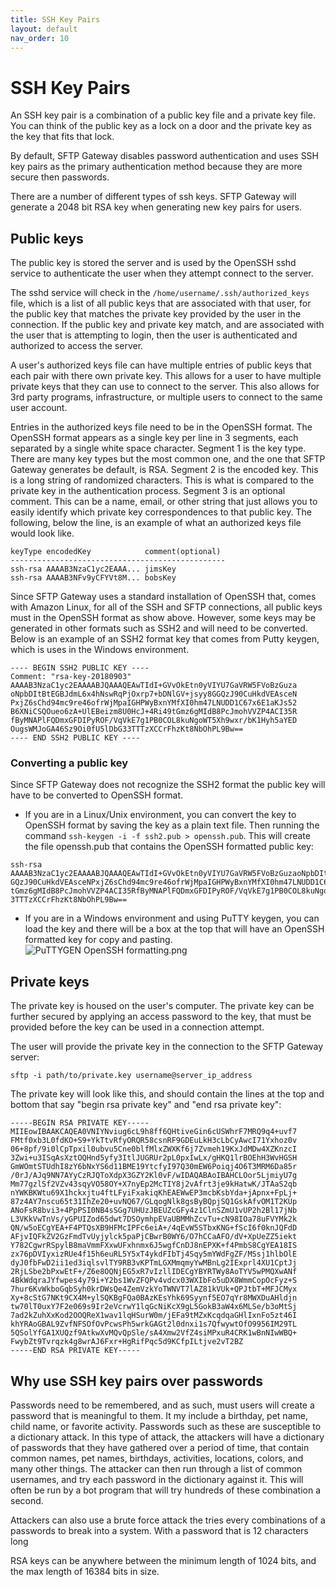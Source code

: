```yaml
---
title: SSH Key Pairs
layout: default
nav_order: 10
---
```


# SSH Key Pairs

An SSH key pair is a combination of a public key file and a private key file. You can think of the public key as a lock 
on a door and the private key as the key that fits that lock.

By default, SFTP Gateway disables password authentication and uses SSH key pairs as the primary authentication method 
because they are more secure then passwords. 

There are a number of different types of ssh keys. SFTP Gateway will generate a 2048 bit RSA key when generating new key 
pairs for users. 

## Public keys

The public key is stored the server and is used by the OpenSSH sshd service to authenticate the user when they 
attempt connect to the server.

The sshd service will check in the `/home/username/.ssh/authorized_keys` file, which is a list of all public keys that 
are associated with that user, for the public key that matches the private key provided by the user in the connection.
If the public key and private key match, and are associated with the user that is attempting to login, then the user is 
authenticated and authorized to access the server. 

A user's authorized keys file can have multiple entries of public keys that each pair with there own private key. This 
allows for a user to have multiple private keys that they can use to connect to the server. This also allows for 3rd 
party programs, infrastructure, or multiple users to connect to the same user account. 

Entries in the authorized keys file need to be in the OpenSSH format. The OpenSSH format appears as a single 
key per line in 3 segments, each separated by a single white space character. Segment 1 is the key type. There are many 
key types but the most common one, and the one that SFTP Gateway generates be default, is RSA.  Segment 2 is the encoded 
key. This is a long string of randomized characters. This is what is compared to the private key in the authentication 
process. Segment 3 is an optional comment. This can be a name, email, or other string that just allows you to easily 
identify which private key correspondences to that public key. The following, below the line, is an example of what an 
authorized keys file would look like.
```
keyType encodedKey            comment(optional)
------------------------------------------------
ssh-rsa AAAAB3NzaC1yc2EAAA... jimsKey
ssh-rsa AAAAB3NFv9yCFYVt8M... bobsKey
```

Since SFTP Gateway uses a standard installation of OpenSSH that, comes with Amazon Linux, for all of the SSH and SFTP 
connections, all public keys must in the OpenSSH format as show above. However, some keys may be generated in other 
formats such as SSH2 and will need to be converted. Below is an example of an SSH2 format key that comes from Putty 
keygen, which is uses in the Windows environment.
```
---- BEGIN SSH2 PUBLIC KEY ----
Comment: "rsa-key-20180903"
AAAAB3NzaC1yc2EAAAABJQAAAQEAwTIdI+GVvOkEtn0yVIYU7GaVRW5FVoBzGuza
oNpbDItBtEGBJdmL6x4hNswRqPjOxrp7+bDNlGV+jsyy8GGQzJ90CuHkdVEAsceN
PxjZ6sChd94mc9re46ofrWjMpaIGHPWyBxnYMfXI0hm47LNUDD1C67x6E1aKJs52
B6XNiCSQOueo6zA+UlEBeizm8U0HcJ+4Ri49tGmz6gMIdB8PcJmohVVZP4ACI35R
fByMNAPlFQDmxGFDIPyROF/VqVkE7g1PB0COL8kuNgoWT5Xh9wxr/bK1Hyh5aYED
OugsWMJoGA46Sz9Oi0fU5lDbG33TTTzXCCrFhzKt8NbOhPL9Bw==
---- END SSH2 PUBLIC KEY ----
```

### Converting a public key
Since SFTP Gateway does not recognize the SSH2 format the public key will have to be converted to OpenSSH format. 

* If you are in a Linux/Unix environment, you can convert the key to OpenSSH format by saving the key as a plain text 
file. Then running the command `ssh-keygen -i -f ssh2.pub > openssh.pub`. This will create the file openssh.pub that 
contains the OpenSSH formatted public key:
```
ssh-rsa AAAAB3NzaC1yc2EAAAABJQAAAQEAwTIdI+GVvOkEtn0yVIYU7GaVRW5FVoBzGuzaoNpbDItBtEGBJdmL6x4hNswRqPjOxrp7+bDNlGV+jsyy8G
GQzJ90CuHkdVEAsceNPxjZ6sChd94mc9re46ofrWjMpaIGHPWyBxnYMfXI0hm47LNUDD1C67x6E1aKJs52B6XNiCSQOueo6zA+UlEBeizm8U0HcJ+4Ri49
tGmz6gMIdB8PcJmohVVZP4ACI35RfByMNAPlFQDmxGFDIPyROF/VqVkE7g1PB0COL8kuNgoWT5Xh9wxr/bK1Hyh5aYEDOugsWMJoGA46Sz9Oi0fU5lDbG3
3TTTzXCCrFhzKt8NbOhPL9Bw==
```

* If you are in a Windows environment and using PuTTY keygen, you can load the key and there will be a box at the top 
that will have an OpenSSH formatted key for copy and pasting. 
![PuTTYGEN OpenSSH formatting.png](https://bitbucket.org/repo/akka9G9/images/2956549155-PuTTYGEN%20OpenSSH%20formatting.png)

## Private keys

The private key is housed on the user's computer. The private key can be further secured by applying an access password 
to the key, that must be provided before the key can be used in a connection attempt. 

The user will provide the private key in the connection to the SFTP Gateway server:
```
sftp -i path/to/private.key username@server_ip_address
```

The private key will look like this, and should contain the lines at the top and bottom that say "begin rsa private key"
and "end rsa private key":
```
-----BEGIN RSA PRIVATE KEY-----
MIIEowIBAAKCAQEA0VNIYNviug6cL9h8ff6QHtiveGin6cUSWhrF7MRQ9q4+uvf7
FMtf0xb3L0fdKO+S9+YkTtvRfyORQR58csnRF9GDEuLkH3cLbCyAwcI71Yxhoz0v
06+8pf/9i0lCpTpxil0ubvu5Cne0blfMlxZWXKf6j7Zvmeh19KxJdMDw4XZKnzcI
3Zwi+u3ISqAsXztOQHnd5yfy3ItlJUGRUr2pL0pxIwLx/gHKQ1lrBOEhH3WvHGSH
GmWOmtSTUdhI8zY6bNxYS6d11BME19YtcfyI97Q30mEW6Poiqj4O6T3MRM6Da85r
/0rJ/AJq9NN7AYyCzRJQToXdpX3GZY2Kl0vF/wIDAQABAoIBAHCLOor5LjmiyU7g
Mm77gzlSf2VZv43sqyVO58OY+X7nyEp2McTIY8j2vAfrt3je9kHatwK/JTAaS2qb
nYWKBKWtu69X1hckxjtu4ftLFyiFxakiqKhEAEWwEP3mcbKsbYda+jApnx+FpLj+
87z4AY7nscu65t31IhZe20+uvNQ67/GLqogNlk8gsByBQpjSQ1GskAfvOM1T2KUp
ANoFsR8bvi3+4PpPSI0NB4sSGg7UHUzJBEUZcGFy4z1ClnSZmU1vUP2h2Bl17jNb
L3VKkVwTnVs/yGPUIZod65dwt7DSOymhpEVaUBMMhZcvTu+cN98IOa78uFVYMk2k
QN/w5oECgYEA+F4PTQsXB9HFMcIPFc6eiA+/4qEvW5STbxKNG+fScI6f0knJQFdD
AFjvIQFkZV2GzFmdTvUyjylck5paPjCBwrB0WY6/O7hCCaAFO/dV+XpUeZZ5iekt
Y782CgwrRSpylB8maVmmFXxwUFxhnmx6J5wgfCnDJ8nEPXK+f4PmbS8CgYEA18IS
zx76pDVIyxizRUe4f15h6euRL5Y5xT4ykdFIbTj4Sqy5mYWdFgZF/MSsj1hlbOlE
dyJ0fbFwD2ii1ed3iqlsvlTY9RB3vKPTmLGXMmqmyYwMBnLg2IExprl4XU1CptJj
2RjLSbe2bPxwEtF+/Z6e8OQNjEG5xR7vIzllIDECgYBYRTWy8AoTYV5wPMQXwANf
4BkWdqraJYfwpes4y79i+Y2bs1WvZFQPv4vdcx03WXIbFo5uDX8WmmCopOcFyz+S
7hur6KvWkboGqbSyh0krDWsQe4ZemVzkYoTWNVT7lAZ81kVUk+QPJtbT+MFJCMyx
Xy+8cStG7NKt9CX4M+ylSQKBgFQa0BAzKEsYhk69Syynf5EO7qYr8MWXDuAHldjn
tw70lT0uxY7F2e069s9Ir2eVcrwY1lqGcNiKcX9gL5GokB3aW4x6MLSe/b3oMtSj
7ad2kZuhXxKod2OOQReX1wav1lqHSurW0m/jEFa9tMZxKcqdqaGHlIxnFo5zt46I
khYRAoGBAL9ZvfNFSOfOvPcwsPh5wrkGAGt2l0dnxi1s7QfwywtOfO9956IM29TL
5QSolYfGA1XUQzf9AtkwXvMQvQpSle/sA4Xmw2VfZ4siMPxuR4CRK1wBnNIwWBQ+
FwybZt9Tvrqzk4g8wrAJ6Fxr+HgRifPqc5d9KCfpILtjve2vT2BZ
-----END RSA PRIVATE KEY-----
```

## Why use SSH key pairs over passwords
Passwords need to be remembered, and as such, must users will create a password that is meaningful to them. It my 
include a birthday, pet name, child name, or favorite activity. Passwords such as these are susceptible to a dictionary
attack. In this type of attack, the attackers will have a dictionary of passwords that they have gathered over a period 
of time, that contain common names, pet names, birthdays, activities, locations, colors, and many other things. The 
attacker can then run through a list of common usernames, and try each password in the dictionary against it. This will 
often be run by a bot program that will try hundreds of these combination a second.

Attackers can also use a brute force attack the tries every combinations of a passwords to break into a 
system. With a password that is 12 characters long

RSA keys can be anywhere between the minimum length of 1024 bits, and the max length of 16384 bits in 
size.